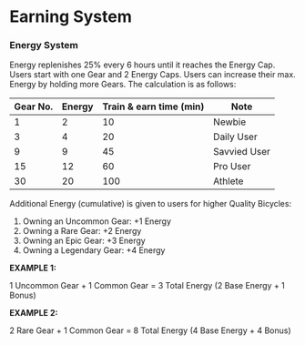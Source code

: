 # Earning System

### Energy System

Energy replenishes 25% every 6 hours until it reaches the Energy Cap. Users start with one Gear and 2 Energy Caps. Users can increase their max. Energy by holding more Gears. The calculation is as follows:

| **Gear No.** | **Energy** | **Train & earn time (min)** | **Note**     |
| ------------ | ---------- | --------------------------- | ------------ |
| 1            | 2          | 10                          | Newbie       |
| 3            | 4          | 20                          | Daily User   |
| 9            | 9          | 45                          | Savvied User |
| 15           | 12         | 60                          | Pro User     |
| 30           | 20         | 100                         | Athlete      |

Additional Energy (cumulative) is given to users for higher Quality Bicycles:

1. Owning an Uncommon Gear: +1 Energy
2. Owning a Rare Gear: +2 Energy
3. Owning an Epic Gear: +3 Energy
4. Owning a Legendary Gear: +4 Energy

**EXAMPLE 1:**

1 Uncommon Gear + 1 Common Gear = 3 Total Energy (2 Base Energy + 1 Bonus)

**EXAMPLE 2:**

2 Rare Gear + 1 Common Gear = 8 Total Energy (4 Base Energy + 4 Bonus)
